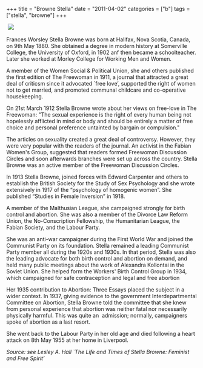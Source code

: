 +++
title = "Browne Stella"
date = "2011-04-02"
categories = ["b"]
tags = ["stella", "browne"]
+++

 [![](https://lh6.googleusercontent.com/-2Js7AzCBpOE/Tgdib4w7xkI/AAAAAAAAA7s/b2z8FNYU6xE/s144/browne%2520stella%25203.jpg)](https://picasaweb.google.com/lh/photo/f8azBXj7K08ptbrBjdxqKkoRKQX2HLZN7LAGYFtvc9A?feat=embedwebsite)

Frances Worsley Stella Browne was born at Halifax, Nova Scotia, Canada, on 9th May 1880. She obtained a degree in modern history at Somerville College, the University of Oxford, in 1902 anf then became a schoolteacher. Later she worked at Morley College for Working Men and Women.

A member of the Women Social & Political Union, she and others published the first edition of The Freewoman in 1911, a journal that attracted a great deal of criticsm since it advocated \`free love’, supported the right of women not to get married, and promoted communal childcare and co-operative housekeeping.

On 21st March 1912 Stella Browne wrote about her views on free-love in The Freewoman: "The sexual experience is the right of every human being not hopelessly afflicted in mind or body and should be entirely a matter of free choice and personal preference untainted by bargain or compulsion."

The articles on sexuality created a great deal of controversy. However, they were very popular with the readers of the journal. An activist in the Fabian Women's Group, suggested that readers formed Freewoman Discussion Circles and soon afterwards branches were set up across the country. Stella Browne was an active member of the Freewoman Discussion Circles.

In 1913 Stella Browne, joined forces with Edward Carpenter and others to establish the British Society for the Study of Sex Psychology and she wrote extensively in 1917 of the “psychology of homogenic women”. She published “Studies in Female Inversion” in 1918.

A member of the Malthusian League, she campaigned strongly for birth control and abortion. She was also a member of the Divorce Law Reform Union, the No-Conscription Fellowship, the Humanitarian League, the Fabian Society, and the Labour Party.

She was an anti-war campaigner during the First World War and joined the Communist Party on its foundation. Stella remained a leading Communist Party member all during the 1920s and 1930s. In that period, Stella was also the leading advocate for both birth control and abortion on demand, and held many public meetings about the work of Alexandra Kollontai in the Soviet Union. She helped form the Workers' Birth Control Group in 1934, which campaigned for safe contraception and legal and free abortion

Her 1935 contribution to Abortion: Three Essays placed the subject in a wider context. In 1937, giving evidence to the government Interdepartmental Committee on Abortion, Stella Browne told the committee that she knew from personal experience that abortion was neither fatal nor necessarily physically harmful. This was quite an  admission; normally, campaigners spoke of abortion as a last resort.

She went back to the Labour Party in her old age and died following a heart attack on 8th May 1955 at her home in Liverpool.

_Source: see Lesley A. Hall \`The Life and Times of Stella Browne: Feminist and Free Spirit’_
